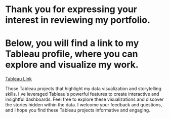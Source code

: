 # Thank you for expressing your interest in reviewing my portfolio.

# Below, you will find a link to my Tableau profile, where you can explore and visualize my work.

[Tableau Link](https://public.tableau.com/app/profile/junkai.zheng/vizzes)

Those Tableau projects that highlight my data visualization and storytelling skills. I've leveraged Tableau's powerful features to create interactive and insightful dashboards. Feel free to explore these visualizations and discover the stories hidden within the data. I welcome your feedback and questions, and I hope you find these Tableau projects informative and engaging.
